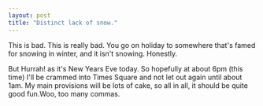 ```yaml
---
layout: post
title: "Distinct lack of snow."
---
```

This is bad. This is really bad. You go on holiday to somewhere that's famed
for snowing in winter, and it isn't snowing. Honestly.

But Hurrah! as it's New Years Eve today. So hopefully at about 6pm (this time)
I'll be crammed into Times Square and not let out again until about 1am. My
main provisions will be lots of cake, so all in all, it should be quite good
fun.Woo, too many commas.
